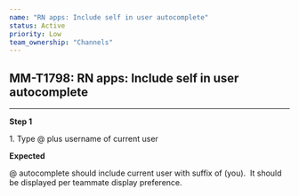```yaml
---
name: "RN apps: Include self in user autocomplete"
status: Active
priority: Low
team_ownership: "Channels"
---
```


## MM-T1798: RN apps: Include self in user autocomplete

---

**Step 1**

1\. Type @ plus username of current user

**Expected**

@ autocomplete should include current user with suffix of (you).  It should be displayed per teammate display preference.
